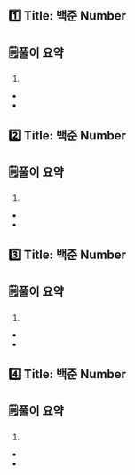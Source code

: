 ## 1️⃣ Title: 백준 Number

## 🗒️풀이 요약
1)
-
-
   

## 2️⃣ Title: 백준 Number

## 🗒️풀이 요약

1)
- 
- 


## 3️⃣ Title: 백준 Number

## 🗒️풀이 요약

1)
- 
- 


## 4️⃣ Title: 백준 Number

## 🗒️풀이 요약

1)
- 
- 

